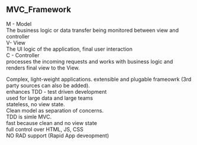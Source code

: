 ## MVC_Framework

M - Model <br>
The business logic or data transfer being monitored between view and controller <br>
V- View <br>
The UI logic of the application, final user interaction <br>
C - Controller <br>
processes the incoming requests and works with business logic and renders final view to the View. <br>

Complex, light-weight applications. extensible and plugable frameowrk (3rd party sources can also be added). <br>
enhances TDD - test driven development <br>
used for large data and large teams <br>
stateless, no view state. <br>
Clean model as separation of concerns. <br>
TDD is simle MVC. <br>
fast because clean and no view state <br>
full control over HTML, JS, CSS <br>
NO RAD support (Rapid App deveopment) <br>

